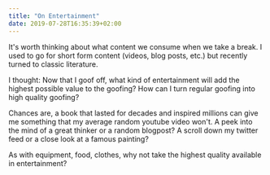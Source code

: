 ```yaml
---
title: "On Entertainment"
date: 2019-07-28T16:35:39+02:00
---
```


It's worth thinking about what content we consume when we take a break. I used
to go for short form content (videos, blog posts, etc.) but recently
turned to classic literature.

I thought: Now that I goof off, what kind of entertainment will add the highest
possible value to the goofing? How can I turn regular goofing into high quality
goofing?

Chances are, a book that lasted for decades and inspired millions can give me 
something that my average random youtube video won't.
A peek into the mind of a great thinker or a random blogpost?
A scroll down my twitter feed or a close look at a famous painting? 

As with equipment, food, clothes, why not take the highest quality available in
entertainment?
